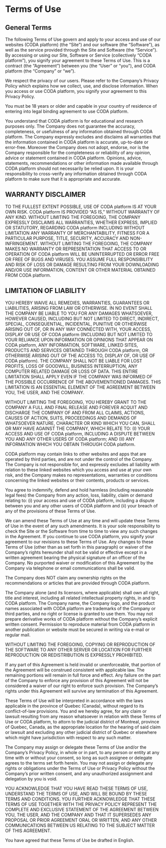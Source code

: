 # Terms of Use

## General Terms

The following Terms of Use govern and apply to your access and use of our websites (CODA platform) (the “Site”) and our software (the “Software”), as well as the service provided through the Site and Software (the “Service”). By accessing or using our Site, Software or Service (collectively “CODA platform”), you signify your agreement to these Terms of Use. This is a contract (the “Agreement”) between you (the “User” or “you”), and CODA platform (the “Company” or “we”).

We respect the privacy of our users. Please refer to the Company’s Privacy Policy which explains how we collect, use, and disclose information. When you access or use CODA platform, you signify your agreement to this Privacy Policy.

You must be 18 years or older and capable in your country of residence of entering into legal binding agreement to use CODA platform.

You understand that CODA platform is for educational and research purposes only. The Company does not guarantee the accuracy, completeness, or usefulness of any information obtained through CODA platform. The Company expressly excludes and disclaims all warranties that the information contained in CODA platform is accurate, up-to-date or error-free. Moreover the Company does not adopt, endorse, nor is the Company responsible for the completeness or reliability of any opinion, advice or statement contained in CODA platform. Opinions, advice, statements, recommendations or other information made available through CODA platform should not necessarily be relied upon. It is your responsibility to cross-verify any information obtained through CODA platform to make sure that it is appropriate and accurate.

## WARRANTY DISCLAIMER

TO THE FULLEST EXTENT POSSIBLE, USE OF CODA platform IS AT YOUR OWN RISK. CODA platform IS PROVIDED “AS IS,” WITHOUT WARRANTY OF ANY KIND. WITHOUT LIMITING THE FOREGOING, THE COMPANY EXPRESSLY DISCLAIMS ALL WARRANTIES, WHETHER EXPRESS, IMPLIED OR STATUTORY, REGARDING CODA platform INCLUDING WITHOUT LIMITATION ANY WARRANTY OF MERCHANTABILITY, FITNESS FOR A PARTICULAR PURPOSE, TITLE, SECURITY, ACCURACY AND NON-INFRINGEMENT. WITHOUT LIMITING THE FOREGOING, THE COMPANY MAKES NO WARRANTY OR REPRESENTATION THAT ACCESS TO OR OPERATION OF CODA platform WILL BE UNINTERRUPTED OR ERROR FREE OR FREE OF BUGS AND VIRUSES. YOU ASSUME FULL RESPONSIBILITY AND RISK OF LOSS OR DAMAGE RESULTING FROM YOUR DOWNLOADING AND/OR USE INFORMATION, CONTENT OR OTHER MATERIAL OBTAINED FROM CODA platform.

## LIMITATION OF LIABILITY

YOU HEREBY WAIVE ALL REMEDIES, WARRANTIES, GUARANTEES OR LIABILITIES, ARISING FROM LAW OR OTHERWISE. IN NO EVENT SHALL THE COMPANY BE LIABLE TO YOU FOR ANY DAMAGES WHATSOEVER, HOWEVER CAUSED, INCLUDING BUT NOT LIMITED TO DIRECT, INDIRECT, SPECIAL, CONSEQUENTIAL, INCIDENTAL, PUNITIVE OR OTHERWISE ARISING OUT OF, OR IN ANY WAY CONNECTED WITH, YOUR ACCESS, DISPLAY OR USE OF CODA platform (INCLUDING BUT NOT LIMITED TO YOUR RELIANCE UPON INFORMATION OR OPINIONS THAT APPEAR ON CODA platform, ANY INFORMATION, SOFTWARE, LINKED SITES, PRODUCTS AND SERVICES OBTAINED THROUGH CODA platform, OR OTHERWISE ARISING OUT OF THE ACCESS TO, DISPLAY OF, OR USE OF CODA platform). THE COMPANY SHALL NOT BE LIABLE FOR LOST PROFITS, LOSS OF GOODWILL, BUSINESS INTERRUPTION, ANY COMPUTER RELATED DAMAGE OR LOSS OF DATA. THIS ENTIRE LIMITATION SHALL APPLY EVEN IF THE COMPANY WAS INFORMED OF THE POSSIBLE OCCURRENCE OF THE ABOVEMENTIONED DAMAGES. THIS LIMITATION IS AN ESSENTIAL ELEMENT OF THE AGREEMENT BETWEEN YOU, THE USER, AND THE COMPANY.

WITHOUT LIMITING THE FOREGOING, YOU HEREBY GRANT TO THE COMPANY A FULL AND FINAL RELEASE AND FOREVER ACQUIT AND DISCHARGE THE COMPANY OF AND FROM ALL CLAIMS, ACTIONS, CAUSES OF ACTION, SUITS, PROCEEDINGS AND DEMANDS OF WHATSOEVER NATURE, CHARACTER OR KIND WHICH YOU CAN, SHALL OR MAY HAVE AGAINST THE COMPANY, WHICH RELATE TO: (I) YOUR ACCESS AND USE OF CODA platform, INCLUDING A DISPUTE BETWEEN YOU AND ANY OTHER USERS OF CODA platform; AND (II) ANY INFORMATION WHICH YOU OBTAIN THROUGH CODA platform.

CODA platform may contain links to other websites and apps that are operated by third parties, and are not under the control of the Company. The Company is not responsible for, and expressly excludes all liability with relation to these linked websites which you access and use at your own risk, and the Company makes no representations, warranties or conditions concerning the linked websites or their contents, products or services.

You agree to indemnify, defend and hold harmless (including reasonable legal fees) the Company from any action, loss, liability, claim or demand relating to: (i) your access and use of CODA platform, including a dispute between you and any other users of CODA platform and (ii) your breach of any of the provisions of these Terms of Use.

We can amend these Terms of Use at any time and will update these Terms of Use in the event of any such amendments. It is your sole responsibility to check the Site or the Software from time to time to view any such changes in the Agreement. If you continue to use CODA platform, you signify your agreement to our revisions to these Terms of Use. Any changes to these Terms of Use (other than as set forth in this paragraph) or waiver of the Company’s rights hereunder shall not be valid or effective except in a written agreement bearing the physical signature of an officer of the Company. No purported waiver or modification of this Agreement by the Company via telephone or email communications shall be valid.

The Company does NOT claim any ownership rights on the recommendations or articles that are provided through CODA platform.

The Company alone (and its licensors, where applicable) shall own all right, title and interest, including all related intellectual property rights, in and to CODA platform. The Company name, the Company logo, and the product names associated with CODA platform are trademarks of the Company or third parties, and no right or license is granted to use them. You may not prepare derivative works of CODA platform without the Company’s explicit written consent. Permission to reproduce material from CODA platform in another publication or website must be secured in writing via e-mail or regular mail.

WITHOUT LIMITING THE FOREGOING, COPYING OR REPRODUCTION OF THE SOFTWARE TO ANY OTHER SERVER OR LOCATION FOR FURTHER REPRODUCTION OR REDISTRIBUTION IS EXPRESSLY PROHIBITED.

If any part of this Agreement is held invalid or unenforceable, that portion of the Agreement will be construed consistent with applicable law. The remaining portions will remain in full force and effect. Any failure on the part of the Company to enforce any provision of this Agreement will not be considered a waiver of our right to enforce such provision. The Company’s rights under this Agreement will survive any termination of this Agreement.

These Terms of Use will be interpreted in accordance with the laws applicable in the province of Quebec (Canada), without regard to its conflict-of-law provisions. You and we hereby agree, for any claim or lawsuit resulting from any reason whatsoever in relation with these Terms of Use or CODA platform, to attorn to the judicial district of Montreal, province of Quebec, Canada, as the appropriate location for the hearing of said claim or lawsuit and excluding any other judicial district of Quebec or elsewhere which might have jurisdiction with respect to any such matter.

The Company may assign or delegate these Terms of Use and/or the Company’s Privacy Policy, in whole or in part, to any person or entity at any time with or without your consent, so long as such assignee or delegate agrees to the terms set forth herein. You may not assign or delegate any rights or obligations under the Terms of Use or Privacy Policy without the Company’s prior written consent, and any unauthorized assignment and delegation by you is void.

YOU ACKNOWLEDGE THAT YOU HAVE READ THESE TERMS OF USE, UNDERSTAND THE TERMS OF USE, AND WILL BE BOUND BY THESE TERMS AND CONDITIONS. YOU FURTHER ACKNOWLEDGE THAT THESE TERMS OF USE TOGETHER WITH THE PRIVACY POLICY REPRESENT THE COMPLETE AND EXCLUSIVE STATEMENT OF THE AGREEMENT BETWEEN YOU, THE USER, AND THE COMPANY AND THAT IT SUPERSEDES ANY PROPOSAL OR PRIOR AGREEMENT ORAL OR WRITTEN, AND ANY OTHER COMMUNICATIONS BETWEEN US RELATING TO THE SUBJECT MATTER OF THIS AGREEMENT.

You have agreed that these Terms of Use be drafted in English.
